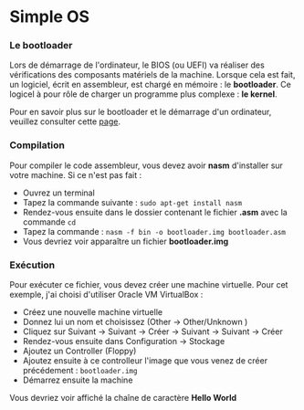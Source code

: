 # Simple OS

### Le bootloader
Lors de démarrage de l'ordinateur, le BIOS (ou UEFI) va réaliser des vérifications des composants matériels de la machine.
Lorsque cela est fait, un logiciel, écrit en assembleur, est chargé en mémoire : le **bootloader**.
Ce logicel à pour rôle de charger un programme plus complexe : **le kernel**.

Pour en savoir plus sur le bootloader et le démarrage d'un ordinateur, veuillez consulter cette [page](https://www.ionos.com/digitalguide/server/configuration/what-is-a-bootloader/).

### Compilation
Pour compiler le code assembleur, vous devez avoir **nasm** d'installer sur votre machine.
Si ce n'est pas fait : 
- Ouvrez un terminal
- Tapez la commande suivante : `sudo apt-get install nasm`
- Rendez-vous ensuite dans le dossier contenant le fichier **.asm** avec la commande `cd`
- Tapez la commande : `nasm -f bin -o bootloader.img bootloader.asm`
- Vous devriez voir apparaître un fichier **bootloader.img**

### Exécution
Pour exécuter ce fichier, vous devez créer une machine virtuelle. Pour cet exemple, j'ai choisi d'utiliser Oracle VM VirtualBox :
- Créez une nouvelle machine virtuelle
- Donnez lui un nom et choisissez (Other -> Other/Unknown )
- Cliquez sur Suivant -> Suivant -> Créer -> Suivant -> Suivant -> Créer
- Rendez-vous ensuite dans Configuration -> Stockage
- Ajoutez un Controller (Floppy)
- Ajoutez ensuite à ce controlleur l'image que vous venez de créer précédement : `bootloader.img`
- Démarrez ensuite la machine

 Vous devriez voir affiché la chaîne de caractère **Hello World**
